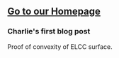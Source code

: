 ## [Go to our Homepage](https://charlie-gulian.github.io/silver-garbanzo/)

### Charlie's first blog post

Proof of convexity of ELCC surface.
